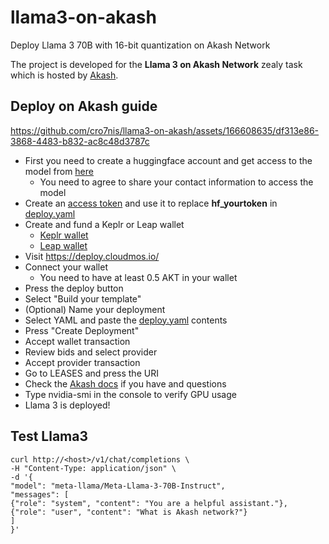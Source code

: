 # llama3-on-akash
Deploy Llama 3 70B with 16-bit quantization on Akash Network

The project is developed for the **Llama 3 on Akash Network** zealy task which is hosted by [Akash](https://zealy.io/cw/akashnetwork/questboard).

## Deploy on Akash guide



https://github.com/cro7nis/llama3-on-akash/assets/166608635/df313e86-3868-4483-b832-ac8c48d3787c




- First you need to create a huggingface account and get access to the model from [here](https://huggingface.co/meta-llama/Meta-Llama-3-70B-Instruct)
  - You need to agree to share your contact information to access the model
- Create an [access token](https://huggingface.co/settings/tokens) and use it to replace **hf_yourtoken** in [deploy.yaml](deploy.yaml)
- Create and fund a Keplr or Leap wallet
  - [Keplr wallet](https://akash.network/docs/getting-started/token-and-wallets/#keplr-wallet)
  - [Leap wallet](https://akash.network/docs/getting-started/token-and-wallets/#leap-cosmos-wallet)
- Visit https://deploy.cloudmos.io/
- Connect your wallet
  - You need to have at least 0.5 AKT in your wallet
- Press the deploy button
- Select "Build your template"
- (Optional) Name your deployment
- Select YAML and paste the [deploy.yaml](deploy.yaml) contents
- Press "Create Deployment"
- Accept wallet transaction
- Review bids and select provider
- Accept provider transaction
- Go to LEASES and press the URI
- Check the [Akash docs](https://akash.network/docs/deployments/cloudmos-deploy/) if you have and questions
- Type nvidia-smi in the console to verify GPU usage
- Llama 3 is deployed!

## Test Llama3


```
curl http://<host>/v1/chat/completions \
-H "Content-Type: application/json" \
-d '{
"model": "meta-llama/Meta-Llama-3-70B-Instruct",
"messages": [
{"role": "system", "content": "You are a helpful assistant."},
{"role": "user", "content": "What is Akash network?"}
]
}'
```


